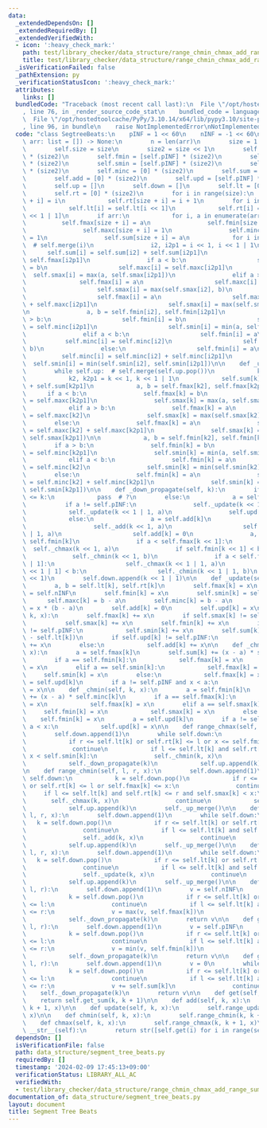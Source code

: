 ```yaml
---
data:
  _extendedDependsOn: []
  _extendedRequiredBy: []
  _extendedVerifiedWith:
  - icon: ':heavy_check_mark:'
    path: test/library_checker/data_structure/range_chmin_chmax_add_range_sum.test.py
    title: test/library_checker/data_structure/range_chmin_chmax_add_range_sum.test.py
  _isVerificationFailed: false
  _pathExtension: py
  _verificationStatusIcon: ':heavy_check_mark:'
  attributes:
    links: []
  bundledCode: "Traceback (most recent call last):\n  File \"/opt/hostedtoolcache/PyPy/3.10.14/x64/lib/pypy3.10/site-packages/onlinejudge_verify/documentation/build.py\"\
    , line 76, in _render_source_code_stat\n    bundled_code = language.bundle(\n\
    \  File \"/opt/hostedtoolcache/PyPy/3.10.14/x64/lib/pypy3.10/site-packages/onlinejudge_verify/languages/python.py\"\
    , line 96, in bundle\n    raise NotImplementedError\nNotImplementedError\n"
  code: "class SegtreeBeats:\n    pINF = 1 << 60\n    nINF = -1 << 60\n\n    def __init__(self,\
    \ arr: list = []) -> None:\n        n = len(arr)\n        size = 1 << (n - 1).bit_length()\n\
    \        self.size = size\n        size2 = size << 1\n        self.fmax = [self.nINF]\
    \ * (size2)\n        self.fmin = [self.pINF] * (size2)\n        self.smax = [self.nINF]\
    \ * (size2)\n        self.smin = [self.pINF] * (size2)\n        self.maxc = [0]\
    \ * (size2)\n        self.minc = [0] * (size2)\n        self.sum = [0] * (size2)\n\
    \        self.add = [0] * (size2)\n        self.upd = [self.pINF] * (size2)\n\
    \        self.up = []\n        self.down = []\n        self.lt = [0] * (size2)\n\
    \        self.rt = [0] * (size2)\n        for i in range(size):\n            self.lt[size\
    \ + i] = i\n            self.rt[size + i] = i + 1\n        for i in range(size)[::-1]:\n\
    \            self.lt[i] = self.lt[i << 1]\n            self.rt[i] = self.rt[i\
    \ << 1 | 1]\n        if arr:\n            for i, a in enumerate(arr):\n      \
    \          self.fmax[size + i] = a\n                self.fmin[size + i] = a\n\
    \                self.maxc[size + i] = 1\n                self.minc[size + i]\
    \ = 1\n                self.sum[size + i] = a\n            for i in range(1, size)[::-1]:\
    \  # self.merge(i)\n                i2, i2p1 = i << 1, i << 1 | 1\n          \
    \      self.sum[i] = self.sum[i2] + self.sum[i2p1]\n                a, b = self.fmax[i2],\
    \ self.fmax[i2p1]\n                if a < b:\n                    self.fmax[i]\
    \ = b\n                    self.maxc[i] = self.maxc[i2p1]\n                  \
    \  self.smax[i] = max(a, self.smax[i2p1])\n                elif a > b:\n     \
    \               self.fmax[i] = a\n                    self.maxc[i] = self.maxc[i2]\n\
    \                    self.smax[i] = max(self.smax[i2], b)\n                else:\n\
    \                    self.fmax[i] = a\n                    self.maxc[i] = self.maxc[i2]\
    \ + self.maxc[i2p1]\n                    self.smax[i] = max(self.smax[i2], self.smax[i2p1])\n\
    \n                a, b = self.fmin[i2], self.fmin[i2p1]\n                if a\
    \ > b:\n                    self.fmin[i] = b\n                    self.minc[i]\
    \ = self.minc[i2p1]\n                    self.smin[i] = min(a, self.smin[i2p1])\n\
    \                elif a < b:\n                    self.fmin[i] = a\n         \
    \           self.minc[i] = self.minc[i2]\n                    self.smin[i] = min(self.smin[i2],\
    \ b)\n                else:\n                    self.fmin[i] = a\n          \
    \          self.minc[i] = self.minc[i2] + self.minc[i2p1]\n                  \
    \  self.smin[i] = min(self.smin[i2], self.smin[i2p1])\n\n    def _up_merge(self):\n\
    \        while self.up:  # self.merge(self.up.pop())\n            k = self.up.pop()\n\
    \            k2, k2p1 = k << 1, k << 1 | 1\n            self.sum[k] = self.sum[k2]\
    \ + self.sum[k2p1]\n            a, b = self.fmax[k2], self.fmax[k2p1]\n      \
    \      if a < b:\n                self.fmax[k] = b\n                self.maxc[k]\
    \ = self.maxc[k2p1]\n                self.smax[k] = max(a, self.smax[k2p1])\n\
    \            elif a > b:\n                self.fmax[k] = a\n                self.maxc[k]\
    \ = self.maxc[k2]\n                self.smax[k] = max(self.smax[k2], b)\n    \
    \        else:\n                self.fmax[k] = a\n                self.maxc[k]\
    \ = self.maxc[k2] + self.maxc[k2p1]\n                self.smax[k] = max(self.smax[k2],\
    \ self.smax[k2p1])\n\n            a, b = self.fmin[k2], self.fmin[k2p1]\n    \
    \        if a > b:\n                self.fmin[k] = b\n                self.minc[k]\
    \ = self.minc[k2p1]\n                self.smin[k] = min(a, self.smin[k2p1])\n\
    \            elif a < b:\n                self.fmin[k] = a\n                self.minc[k]\
    \ = self.minc[k2]\n                self.smin[k] = min(self.smin[k2], b)\n    \
    \        else:\n                self.fmin[k] = a\n                self.minc[k]\
    \ = self.minc[k2] + self.minc[k2p1]\n                self.smin[k] = min(self.smin[k2],\
    \ self.smin[k2p1])\n\n    def _down_propagate(self, k):\n        if self.size\
    \ <= k:\n            pass  # ?\n        else:\n            a = self.upd[k]\n \
    \           if a != self.pINF:\n                self._update(k << 1, a)\n    \
    \            self._update(k << 1 | 1, a)\n                self.upd[k] = self.pINF\n\
    \            else:\n                a = self.add[k]\n                if a:\n \
    \                   self._add(k << 1, a)\n                    self._add(k << 1\
    \ | 1, a)\n                    self.add[k] = 0\n                a, b = self.fmax[k],\
    \ self.fmin[k]\n                if a < self.fmax[k << 1]:\n                  \
    \  self._chmax(k << 1, a)\n                if self.fmin[k << 1] < b:\n       \
    \             self._chmin(k << 1, b)\n                if a < self.fmax[k << 1\
    \ | 1]:\n                    self._chmax(k << 1 | 1, a)\n                if self.fmin[k\
    \ << 1 | 1] < b:\n                    self._chmin(k << 1 | 1, b)\n        self.down.append(k\
    \ << 1)\n        self.down.append(k << 1 | 1)\n\n    def _update(self, k, x):\n\
    \        a, b = self.lt[k], self.rt[k]\n        self.fmax[k] = x\n        self.smax[k]\
    \ = self.nINF\n        self.fmin[k] = x\n        self.smin[k] = self.pINF\n  \
    \      self.maxc[k] = b - a\n        self.minc[k] = b - a\n        self.sum[k]\
    \ = x * (b - a)\n        self.add[k] = 0\n        self.upd[k] = x\n\n    def _add(self,\
    \ k, x):\n        self.fmax[k] += x\n        if self.smax[k] != self.nINF:\n \
    \           self.smax[k] += x\n        self.fmin[k] += x\n        if self.smin[k]\
    \ != self.pINF:\n            self.smin[k] += x\n        self.sum[k] += x * (self.rt[k]\
    \ - self.lt[k])\n        if self.upd[k] != self.pINF:\n            self.upd[k]\
    \ += x\n        else:\n            self.add[k] += x\n\n    def _chmax(self, k,\
    \ x):\n        a = self.fmax[k]\n        self.sum[k] += (x - a) * self.maxc[k]\n\
    \        if a == self.fmin[k]:\n            self.fmax[k] = x\n            self.fmin[k]\
    \ = x\n        elif a == self.smin[k]:\n            self.fmax[k] = x\n       \
    \     self.smin[k] = x\n        else:\n            self.fmax[k] = x\n        a\
    \ = self.upd[k]\n        if a != self.pINF and x < a:\n            self.upd[k]\
    \ = x\n\n    def _chmin(self, k, x):\n        a = self.fmin[k]\n        self.sum[k]\
    \ += (x - a) * self.minc[k]\n        if a == self.fmax[k]:\n            self.fmin[k]\
    \ = x\n            self.fmax[k] = x\n        elif a == self.smax[k]:\n       \
    \     self.fmin[k] = x\n            self.smax[k] = x\n        else:\n        \
    \    self.fmin[k] = x\n        a = self.upd[k]\n        if a != self.pINF and\
    \ a < x:\n            self.upd[k] = x\n\n    def range_chmax(self, l, r, x):\n\
    \        self.down.append(1)\n        while self.down:\n            k = self.down.pop()\n\
    \            if r <= self.lt[k] or self.rt[k] <= l or x <= self.fmin[k]:\n   \
    \             continue\n            if l <= self.lt[k] and self.rt[k] <= r and\
    \ x < self.smin[k]:\n                self._chmin(k, x)\n                continue\n\
    \            self._down_propagate(k)\n            self.up.append(k)\n        self._up_merge()\n\
    \n    def range_chmin(self, l, r, x):\n        self.down.append(1)\n        while\
    \ self.down:\n            k = self.down.pop()\n            if r <= self.lt[k]\
    \ or self.rt[k] <= l or self.fmax[k] <= x:\n                continue\n       \
    \     if l <= self.lt[k] and self.rt[k] <= r and self.smax[k] < x:\n         \
    \       self._chmax(k, x)\n                continue\n            self._down_propagate(k)\n\
    \            self.up.append(k)\n        self._up_merge()\n\n    def range_add(self,\
    \ l, r, x):\n        self.down.append(1)\n        while self.down:\n         \
    \   k = self.down.pop()\n            if r <= self.lt[k] or self.rt[k] <= l:\n\
    \                continue\n            if l <= self.lt[k] and self.rt[k] <= r:\n\
    \                self._add(k, x)\n                continue\n            self._down_propagate(k)\n\
    \            self.up.append(k)\n        self._up_merge()\n\n    def range_update(self,\
    \ l, r, x):\n        self.down.append(1)\n        while self.down:\n         \
    \   k = self.down.pop()\n            if r <= self.lt[k] or self.rt[k] <= l:\n\
    \                continue\n            if l <= self.lt[k] and self.rt[k] <= r:\n\
    \                self._update(k, x)\n                continue\n            self._down_propagate(k)\n\
    \            self.up.append(k)\n        self._up_merge()\n\n    def get_max(self,\
    \ l, r):\n        self.down.append(1)\n        v = self.nINF\n        while self.down:\n\
    \            k = self.down.pop()\n            if r <= self.lt[k] or self.rt[k]\
    \ <= l:\n                continue\n            if l <= self.lt[k] and self.rt[k]\
    \ <= r:\n                v = max(v, self.fmax[k])\n                continue\n\
    \            self._down_propagate(k)\n        return v\n\n    def get_min(self,\
    \ l, r):\n        self.down.append(1)\n        v = self.pINF\n        while self.down:\n\
    \            k = self.down.pop()\n            if r <= self.lt[k] or self.rt[k]\
    \ <= l:\n                continue\n            if l <= self.lt[k] and self.rt[k]\
    \ <= r:\n                v = min(v, self.fmin[k])\n                continue\n\
    \            self._down_propagate(k)\n        return v\n\n    def get_sum(self,\
    \ l, r):\n        self.down.append(1)\n        v = 0\n        while self.down:\n\
    \            k = self.down.pop()\n            if r <= self.lt[k] or self.rt[k]\
    \ <= l:\n                continue\n            if l <= self.lt[k] and self.rt[k]\
    \ <= r:\n                v += self.sum[k]\n                continue\n        \
    \    self._down_propagate(k)\n        return v\n\n    def get(self, k):\n    \
    \    return self.get_sum(k, k + 1)\n\n    def add(self, k, x):\n        self.range_add(k,\
    \ k + 1, x)\n\n    def update(self, k, x):\n        self.range_update(k, k + 1,\
    \ x)\n\n    def chmin(self, k, x):\n        self.range_chmin(k, k + 1, x)\n\n\
    \    def chmax(self, k, x):\n        self.range_chmax(k, k + 1, x)\n\n    def\
    \ __str__(self):\n        return str([self.get(i) for i in range(self.n)])\n"
  dependsOn: []
  isVerificationFile: false
  path: data_structure/segment_tree_beats.py
  requiredBy: []
  timestamp: '2024-02-09 17:45:13+09:00'
  verificationStatus: LIBRARY_ALL_AC
  verifiedWith:
  - test/library_checker/data_structure/range_chmin_chmax_add_range_sum.test.py
documentation_of: data_structure/segment_tree_beats.py
layout: document
title: Segment Tree Beats
---
```

